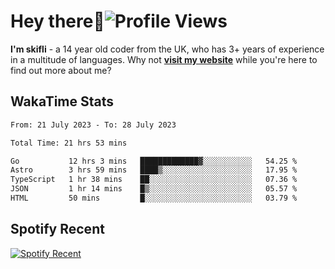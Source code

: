 # Hey there:wave:![Profile Views](https://komarev.com/ghpvc/?username=skifli)

**I'm skifli** - a 14 year old coder from the UK, who has 3+ years of experience in a multitude of languages. Why not [**visit my website**](https://skifli.github.io) while you're here to find out more about me?

## WakaTime Stats

<!--START_SECTION:waka-->

```txt
From: 21 July 2023 - To: 28 July 2023

Total Time: 21 hrs 53 mins

Go           12 hrs 3 mins   █████████████▓░░░░░░░░░░░   54.25 %
Astro        3 hrs 59 mins   ████▒░░░░░░░░░░░░░░░░░░░░   17.95 %
TypeScript   1 hr 38 mins    ██░░░░░░░░░░░░░░░░░░░░░░░   07.36 %
JSON         1 hr 14 mins    █▒░░░░░░░░░░░░░░░░░░░░░░░   05.57 %
HTML         50 mins         █░░░░░░░░░░░░░░░░░░░░░░░░   03.79 %
```

<!--END_SECTION:waka-->

## Spotify Recent

[![Spotify Recent](https://spotify-recently-played-readme.vercel.app/api?user=316tjwsnuhdcxtqerxuwxbtdeek4)](https://open.spotify.com/playlist/5GxVxLR6hLXAr5jFJffBWt)

